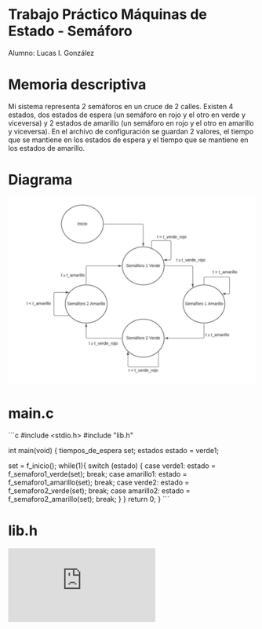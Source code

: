 # Trabajo Práctico Máquinas de Estado - Semáforo
Alumno: Lucas I. González

# Memoria descriptiva
Mi sistema representa 2 semáforos en un cruce de 2 calles. Existen 4 estados, dos estados de espera (un semáforo en rojo y el otro en verde y viceversa) y 2 estados de amarillo (un semáforo en rojo y el otro en amarillo y viceversa). En el archivo de configuración se guardan 2 valores, el tiempo que se mantiene en los estados de espera y el tiempo que se mantiene en los estados de amarillo.
# Diagrama
![](https://github.com/lucasigna/TrabajoPracticoMaquinasDeEstado-Semaforo/blob/master/Recursos/Diagrama.jpeg)
# main.c
´´´c
#include <stdio.h>
#include "lib.h"

int main(void)
{
   tiempos_de_espera set;
   estados estado = verde1;

   set = f_inicio();
   while(1){
      switch (estado) {
        case verde1: estado = f_semaforo1_verde(set);
                     break;
        case amarillo1: estado = f_semaforo1_amarillo(set);
                       break;
        case verde2: estado = f_semaforo2_verde(set);
                     break;
        case amarillo2: estado = f_semaforo2_amarillo(set);
                       break;
      }
    }
    return 0;
}
´´´
# lib.h
![](https://github.com/lucasigna/TrabajoPracticoMaquinasDeEstado-Semaforo/blob/master/Código/lib/lib.h)

